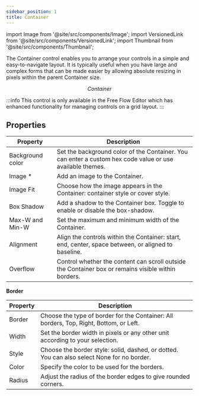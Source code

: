 ```yaml
---
sidebar_position: 1
title: Container
---
```


import Image from '@site/src/components/Image';
import VersionedLink from '@site/src/components/VersionedLink';
import Thumbnail from '@site/src/components/Thumbnail';

The Container control enables you to arrange your controls in a simple and easy-to-navigate layout. It is typically useful when you have large and complex forms that can be made easier by allowing absolute resizing in pixels within the parent Container size.

<figure>
  <Thumbnail src="/img/reference/controls/container/preview.jpeg" alt="Container" />
  <figcaption align = "center"><i>Container</i></figcaption>
</figure>


:::info
This control is only available in the Free Flow Editor which has enhanced functionality for managing controls on a grid layout.
:::


## Properties

| Property       | Description                                                                                           |
|----------------|-------------------------------------------------------------------------------------------------------|
| Background color | Set the background color of the Container. You can enter a custom hex code value or use available themes. |
| Image *           | Add an image to the Container.                                                                      |
| Image Fit         | Choose how the image appears in the Container: container style or cover style.                        |
| Box Shadow      | Add a shadow to the Container box. Toggle to enable or disable the box-shadow.                            |
| Max-W and Min-W | Set the maximum and minimum width of the Container.                                                   |
| Alignment       | Align the controls within the Container: start, end, center, space between, or aligned to baseline.    |
| Overflow          | Control whether the content can scroll outside the Container box or remains visible within borders. |

**Border**

| Property | Description                                                                          |
|----------|--------------------------------------------------------------------------------------|
| Border    | Choose the type of border for the Container: All borders, Top, Right, Bottom, or Left. |
| Width    | Set the border width in pixels or any other unit according to your selection.           |
| Style      | Choose the border style: solid, dashed, or dotted. You can also select None for no border.  |
| Color     | Specify the color to be used for the borders.                                        |
| Radius    | Adjust the radius of the border edges to give rounded corners.                      |